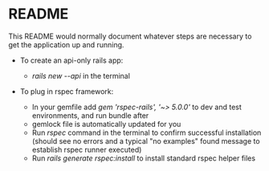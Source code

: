 # README

This README would normally document whatever steps are necessary to get the
application up and running.

* To create an api-only rails app:
  - *rails new <app-name> --api* in the terminal
  
  
* To plug in rspec framework:
  - In your gemfile add *gem 'rspec-rails', '~> 5.0.0'* to dev and test environments, and run bundle after
  - gemlock file is automatically updated for you
  - Run *rspec* command in the terminal to confirm successful installation (should see no errors and a typical "no examples" found message to establish rspec runner executed)
  - Run *rails generate rspec:install* to install standard rspec helper files 
